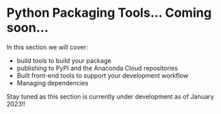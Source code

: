 # Python Packaging Tools... Coming soon... 


In this section we will cover:

* build tools to build your package 
* publishing to PyPI and the Anaconda Cloud repositories 
* Built front-end tools to support your development workflow 
* Managing dependencies

Stay tuned as this section is currently under development as of January 2023!!